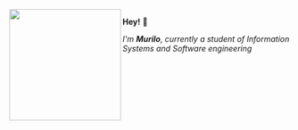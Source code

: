 <img align= "left" src=https://i.pinimg.com/enabled_lo/564x/f5/17/ca/f517ca578e816022f196ad939ecaa273.jpg width=200>

**Hey!** 🌼

*I'm **Murilo**, currently a student of Information Systems and Software engineering*



